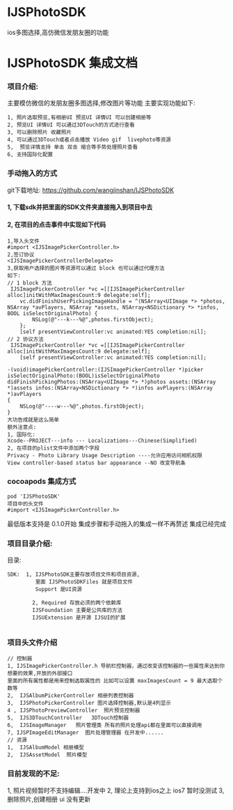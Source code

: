 # IJSPhotoSDK
ios多图选择,高仿微信发朋友圈的功能
#    IJSPhotoSDK  集成文档

### 项目介绍:
主要模仿微信的发朋友圈多图选择,修改图片等功能
主要实现功能如下:

```
1, 照片选取预览,有相册UI 预览UI 详情UI 可以创建相册等
2, 预览UI 详情UI 可以通过3DTouch的方式进行查看
3, 可以删除照片 收藏照片
4, 可以通过3DTouch或者点击播放 Video gif  livephoto等资源
5,  预览详情支持 单击 双击 缩合等手势处理照片查看
6, 支持国际化配置

```


### 手动拖入的方式
git下载地址:  https://github.com/wangjinshan/IJSPhotoSDK 
#### 1, 下载sdk并把里面的SDK文件夹直接拖入到项目中去
#### 2, 在项目的点击事件中实现如下代码

```
1,导入头文件
#import <IJSImagePickerController.h>
2,签订协议
<IJSImagePickerControllerDelegate>
3,获取用户选择的图片等资源可以通过 block 也可以通过代理方法
如下:
// 1 block 方法
 IJSImagePickerController *vc =[[IJSImagePickerController alloc]initWithMaxImagesCount:9 delegate:self];
    vc.didFinishUserPickingImageHandle = ^(NSArray<UIImage *> *photos, NSArray *avPlayers, NSArray *assets, NSArray<NSDictionary *> *infos, BOOL isSelectOriginalPhoto) {
        NSLog(@"---k---%@",photos.firstObject);
    };
    [self presentViewController:vc animated:YES completion:nil];
// 2 协议方法
 IJSImagePickerController *vc =[[IJSImagePickerController alloc]initWithMaxImagesCount:9 delegate:self];
    [self presentViewController:vc animated:YES completion:nil];
    
-(void)imagePickerController:(IJSImagePickerController *)picker isSelectOriginalPhoto:(BOOL)isSelectOriginalPhoto didFinishPickingPhotos:(NSArray<UIImage *> *)photos assets:(NSArray *)assets infos:(NSArray<NSDictionary *> *)infos avPlayers:(NSArray *)avPlayers
{
    NSLog(@"----w---%@",photos.firstObject);
}
大功告成就是这么简单
额外注意点:
1, 国际化: 
Xcode--PROJECT---info --- Localizations---Chinese(Simplified)
2, 在项目的plist文件中添加两个字段
Privacy - Photo Library Usage Description ----允许应用访问相机权限
View controller-based status bar appearance --NO 改变导航条

``` 
###  cocoapods 集成方式

```
pod 'IJSPhotoSDK'
项目中的头文件
#import <IJSImagePickerController.h>
```
最低版本支持是 0.1.0开始
集成步骤和手动拖入的集成一样不再赘述
集成已经完成

### 项目目录介绍:
目录: 


```
SDK:  1, IJSPhotoSDK主要存放项目文件和项目资源,
         里面 IJSPhotoSDKFiles 就是项目文件 
         Support 是UI资源

        2, Required 存放必须的两个依赖库 
        IJSFoundation 主要是公共库的方法 
        IJSUExtension 是开源 IJSUI的扩展
    
```
### 项目头文件介绍

```
// 控制器
1, IJSImagePickerController.h 导航栏控制器，通过改变该控制器的一些属性来达到你想要的效果,开放的外部接口
里面的所有属性都是用来控制选取属性的 比如可以设置 maxImagesCount = 9 最大选取个数等
2,  IJSAlbumPickerController 相册列表控制器 
3,  IJSPhotoPickerController 图片选择控制器,默认是4列显示 
4 , IJSPhotoPreviewController  照片预览控制器
5,  IJS3DTouchController   3DTouch控制器
6,  IJSImageManager   照片管理类 所有的照片处理api都在里面可以直接调用
7, IJSPImageEditManager  图片处理管理器 在开发中......
// 资源
1,  IJSAlbumModel 相册模型
2,  IJSAssetModel  照片模型

```
###  目前发现的不足:
1, 照片视频暂时不支持编辑....开发中
2, 理论上支持到ios之上 ios7 暂时没测试
3, 删除照片,创建相册 ui 没有更新
